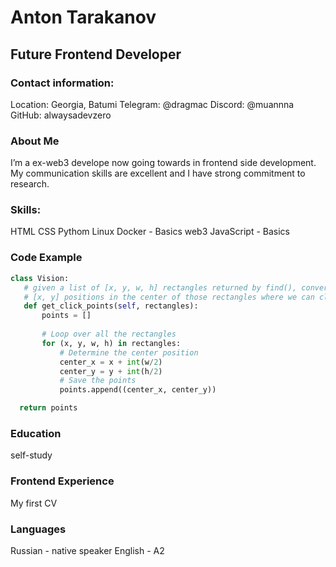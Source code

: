 # Anton Tarakanov
## Future Frontend Developer

### Contact information:
Location: Georgia, Batumi
Telegram: @dragmac
Discord: @muannna
GitHub: alwaysadevzero

### About Me

I’m a ex-web3 develope now going towards in frontend side development. My communication skills are excellent and I have strong commitment to research.

### Skills:
HTML
CSS
Pythom
Linux
Docker - Basics
web3 
JavaScript - Basics

### Code Example
```python
class Vision:
   # given a list of [x, y, w, h] rectangles returned by find(), convert those into a list of
   # [x, y] positions in the center of those rectangles where we can click on those found items
   def get_click_points(self, rectangles):
       points = []
       
       # Loop over all the rectangles
       for (x, y, w, h) in rectangles:
           # Determine the center position
           center_x = x + int(w/2)
           center_y = y + int(h/2)
           # Save the points
           points.append((center_x, center_y))

  return points

```
### Education
  self-study
  
### Frontend Experience
My first CV

### Languages
Russian - native speaker
English - A2
